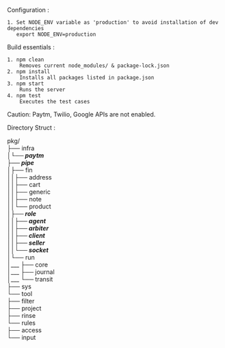 Configuration    :

    1. Set NODE_ENV variable as 'production' to avoid installation of dev dependencies
	   export NODE_ENV=production

Build essentials :

    1. npm clean
        Removes current node_modules/ & package-lock.json
    2. npm install
        Installs all packages listed in package.json
    3. npm start
        Runs the server
    4. npm test
        Executes the test cases


Caution: Paytm, Twilio, Google APIs are not enabled.

Directory Struct :

pkg/</br>
├── infra</br>
│___└── paytm</br>
├── pipe</br>
│___├── fin</br>
│___│___├── address</br>
│___│___├── cart</br>
│___│___├── generic</br>
│___│___├── note</br>
│___│___└── product</br>
│___├── role</br>
│___│___├── agent</br>
│___│___├── arbiter</br>
│___│___├── client</br>
│___│___├── seller</br>
│___│___└── socket</br>
│___└── run</br>
│___    ├── core</br>
│___    ├── journal</br>
│___    └── transit</br>
├── sys</br>
└── tool</br>
    ├── filter</br>
    ├── project</br>
    ├── rinse</br>
    └── rules</br>
        ├── access</br>
        └── input</br>
